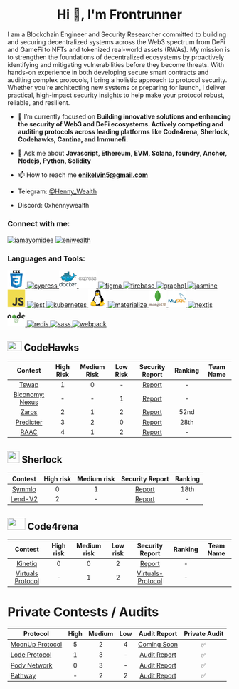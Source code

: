 
<h1 align="center">Hi 👋, I'm Frontrunner </h1>

I am a Blockchain Engineer and Security Researcher committed to building and securing decentralized systems across the Web3 spectrum from DeFi and GameFi to NFTs and tokenized real-world assets (RWAs).
My mission is to strengthen the foundations of decentralized ecosystems by proactively identifying and mitigating vulnerabilities before they become threats. With hands-on experience in both developing secure smart contracts and auditing complex protocols, I bring a holistic approach to protocol security. Whether you're architecting new systems or preparing for launch, I deliver practical, high-impact security insights to help make your protocol robust, reliable, and resilient. </h4>



- 🌱 I’m currently focused on **Building innovative solutions and enhancing the security of Web3 and DeFi ecosystems. Actively competing and auditing protocols across leading platforms like Code4rena, Sherlock, Codehawks, Cantina, and Immunefi.**

- 💬 Ask me about **Javascript, Ethereum, EVM, Solana, foundry, Anchor, Nodejs, Python, Solidity**

- 📫 How to reach me **enikelvin5@gmail.com**

- Telegram: [@Henny_Wealth](https://t.me/Henny_Wealth)
- Discord: 0xhennywealth

<h3 align="left">Connect with me:</h3>
<p align="left">
<a href="https://twitter.com/wealth_thefirst" target="blank"><img align="center" src="https://raw.githubusercontent.com/rahuldkjain/github-profile-readme-generator/master/src/images/icons/Social/twitter.svg" alt="iamayomidee" height="30" width="40" /></a>
<a href="https://www.linkedin.com/in/" target="blank"><img align="center" src="https://raw.githubusercontent.com/rahuldkjain/github-profile-readme-generator/master/src/images/icons/Social/linked-in-alt.svg" alt="eniwealth" height="30" width="40" /></a>
</p>
    

<h3 align="left">Languages and Tools:</h3>
<p align="left"> <a href="https://www.w3schools.com/css/" target="_blank" rel="noreferrer"> <img src="https://raw.githubusercontent.com/devicons/devicon/master/icons/css3/css3-original-wordmark.svg" alt="css3" width="40" height="40"/> </a> <a href="https://www.cypress.io" target="_blank" rel="noreferrer"> <img src="https://raw.githubusercontent.com/simple-icons/simple-icons/6e46ec1fc23b60c8fd0d2f2ff46db82e16dbd75f/icons/cypress.svg" alt="cypress" width="40" height="40"/> </a> <a href="https://www.docker.com/" target="_blank" rel="noreferrer"> <img src="https://raw.githubusercontent.com/devicons/devicon/master/icons/docker/docker-original-wordmark.svg" alt="docker" width="40" height="40"/> </a> <a href="https://expressjs.com" target="_blank" rel="noreferrer"> <img src="https://raw.githubusercontent.com/devicons/devicon/master/icons/express/express-original-wordmark.svg" alt="express" width="40" height="40"/> </a> <a href="https://www.figma.com/" target="_blank" rel="noreferrer"> <img src="https://www.vectorlogo.zone/logos/figma/figma-icon.svg" alt="figma" width="40" height="40"/> </a> <a href="https://firebase.google.com/" target="_blank" rel="noreferrer"> <img src="https://www.vectorlogo.zone/logos/firebase/firebase-icon.svg" alt="firebase" width="40" height="40"/> </a> <a href="https://graphql.org" target="_blank" rel="noreferrer"> <img src="https://www.vectorlogo.zone/logos/graphql/graphql-icon.svg" alt="graphql" width="40" height="40"/> </a> <a href="https://jasmine.github.io/" target="_blank" rel="noreferrer"> <img src="https://seeklogo.com/images/H/hardhat-logo-888739EBB4-seeklogo.com.png" alt="jasmine" width="40" height="40"/> </a> <a href="https://developer.mozilla.org/en-US/docs/Web/JavaScript" target="_blank" rel="noreferrer"> <img src="https://raw.githubusercontent.com/devicons/devicon/master/icons/javascript/javascript-original.svg" alt="javascript" width="40" height="40"/> </a> <a href="https://jestjs.io" target="_blank" rel="noreferrer"> <img src="https://www.vectorlogo.zone/logos/jestjsio/jestjsio-icon.svg" alt="jest" width="40" height="40"/> </a> <a href="https://kubernetes.io" target="_blank" rel="noreferrer"> <img src="https://www.vectorlogo.zone/logos/kubernetes/kubernetes-icon.svg" alt="kubernetes" width="40" height="40"/> </a> <a href="https://www.linux.org/" target="_blank" rel="noreferrer"> <img src="https://raw.githubusercontent.com/devicons/devicon/master/icons/linux/linux-original.svg" alt="linux" width="40" height="40"/> </a> <a href="https://materializecss.com/" target="_blank" rel="noreferrer"> <img src="https://raw.githubusercontent.com/prplx/svg-logos/5585531d45d294869c4eaab4d7cf2e9c167710a9/svg/materialize.svg" alt="materialize" width="40" height="40"/> </a> <a href="https://www.mongodb.com/" target="_blank" rel="noreferrer"> <img src="https://raw.githubusercontent.com/devicons/devicon/master/icons/mongodb/mongodb-original-wordmark.svg" alt="mongodb" width="40" height="40"/> </a> <a href="https://www.mysql.com/" target="_blank" rel="noreferrer"> <img src="https://raw.githubusercontent.com/devicons/devicon/master/icons/mysql/mysql-original-wordmark.svg" alt="mysql" width="40" height="40"/> </a> <a href="https://nextjs.org/" target="_blank" rel="noreferrer"> <img src="https://cdn.worldvectorlogo.com/logos/nextjs-2.svg" alt="nextjs" width="40" height="40"/> </a> <a href="https://nodejs.org" target="_blank" rel="noreferrer"> <img src="https://raw.githubusercontent.com/devicons/devicon/master/icons/nodejs/nodejs-original-wordmark.svg" alt="nodejs" width="40" height="40"/> </a><a href="https://soliditylang.org/" target="_blank" rel="noreferrer"> <img src="https://upload.wikimedia.org/wikipedia/commons/9/98/Solidity_logo.svg" alt="redis" width="40" height="40"/> </a> <a href="https://sass-lang.com" target="_blank" rel="noreferrer"> <img src="https://www.svgrepo.com/download/341796/ethereum.svg" alt="sass" width="40" height="40"/> </a> <a href="https://book.getfoundry.sh/" target="_blank" rel="noreferrer"> <img src="https://book.getfoundry.sh/images/foundry-banner.png" alt="webpack" width="40" height="40"/> </a> </p>


## <img src="https://res.cloudinary.com/droqoz7lg/image/upload/v1689080263/snhkgvtsidryjdtx0pce.png" width=32 height=22> CodeHawks

|                                   Contest                                    | High Risk | Medium Risk | Low Risk |                                                 Security Report                                                 | Ranking | Team Name |
| :--------------------------------------------------------------------------: | :-------: | :---------: | :------: | :-------------------------------------------------------------------------------------------------------------: | :-----: | :-------: |
| [Tswap](https://codehawks.cyfrin.io/c/2024-06-t-swap)                        |     1     |      0      |    -     | [Report](https://codehawks.cyfrin.io/c/2024-06-t-swap/results?lt=contest&sc=reward&sj=reward&page=1&t=report)   |    -    |           |
| [Biconomy: Nexus](https://codehawks.cyfrin.io/c/2024-07-biconomy)           |     -     |      -      |    1     | [Report](https://codehawks.cyfrin.io/c/2024-07-biconomy/results?lt=contest&page=1&sc=reward&sj=reward&t=report) |    -    |           |
| [Zaros](https://codehawks.cyfrin.io/c/2024-07-zaros)                         |     2     |      1      |    2     | [Report](https://codehawks.cyfrin.io/c/2024-07-zaros/results?lt=contest&sc=reward&sj=reward&page=1&t=report)    |   52nd  |           |
| [Predicter](https://codehawks.cyfrin.io/c/2024-07-the-predicter)            |     3     |      2      |    0     | [Report](https://codehawks.cyfrin.io/c/2024-07-the-predicter/results?t=report&page=1)                           |   28th  |           |
| [RAAC](https://codehawks.cyfrin.io/c/2025-02-raac)                           |     4     |      1      |    2     | [Report](https://codehawks.cyfrin.io/c/2025-02-raac/results?lt=contest&page=1&sc=reward&sj=reward&t=report)     |    -    |           |



## <img src="https://camo.githubusercontent.com/0e909f76794e9bfaa4e51b09ccc216c6527dbd0eb7dee6c05871f4541393fd98/68747470733a2f2f7777772e676f6f676c652e636f6d2f73322f66617669636f6e733f737a3d363426646f6d61696e5f75726c3d68747470733a2f2f6175646974732e736865726c6f636b2e78797a2f" width=27 height=27> Sherlock

|                                          Contest                                          | High risk | Medium risk |                                   Security Report                                    | Ranking |
| :---------------------------------------------------------------------------------------: | :-------: | :---------: | :----------------------------------------------------------------------------------: | :-----: |
| [SymmIo](https://audits.sherlock.xyz/contests/838)                                       |     0     |      1      | [Report](https://audits.sherlock.xyz/contests/838/report)                           |   18th  |
| [Lend-V2](https://audits.sherlock.xyz/contests/908)                                      |     2     |      -      | [Report](https://audits.sherlock.xyz/contests/908)                                  |    -    |


## <img src="https://code4rena.com/images/c4-logo-icon.svg" width=40 height=27> Code4rena

|                                Contest                                | High risk | Medium risk | Low risk |                             Security Report                             | Ranking | Team Name |
| :-------------------------------------------------------------------: | :-------: | :---------: | :------: | :---------------------------------------------------------------------: | :-----: | :-------: |
| [Kinetiq](https://code4rena.com/audits/2025-04-kinetiq/)             |     0     |      0      |    2     | [Report](https://code4rena.com/audits/2025-04-kinetiq/)                |    -    |           |
| [Virtuals Protocol](https://code4rena.com/audits/2025-04-virtuals-protocol) |     -     |      1      |    2     | [Virtuals-Protocol](https://code4rena.com/audits/2025-04-virtuals-protocol)       |    -    |           |


# Private Contests / Audits

| **Protocol** | **High** | **Medium** | **Low** | Audit Report | Private Audit |
|--------------|:--------:|:----------:|:-------:|:-------------:|:-------------:|
| [MoonUp Protocol](https://github.com/MoonUpMeme/MoonUp_protocol) | 5 | 2 | 4 | [Coming Soon]() | ✅ |
| [Lode Protocol](https://github.com/GuildAudits/Lode) | 1 | 3 | - | [Audit Report](https://drive.google.com/file/d/10akJ-cn-xCMn2X2p8IglnEQTVTKriE2e/view?usp=sharing) | ✅ |
| [Pody Network](https://github.com/PodyNetwork/contracts) | 0 | 3 | - | [Audit Report](https://drive.google.com/file/d/1yjKI0RF4kf7W5EGwsC35iel9vfXyOqcx/view?usp=sharing) | ✅ |
| [Pathway](https://drive.google.com/file/d/1xkAYVyLrfH5i9OwgNz7hYuW_7mRse197/view?usp=sharing) | - | 2 | 2 | [Audit Report](https://drive.google.com/file/d/1xkAYVyLrfH5i9OwgNz7hYuW_7mRse197/view?usp=sharing) | ✅ |
